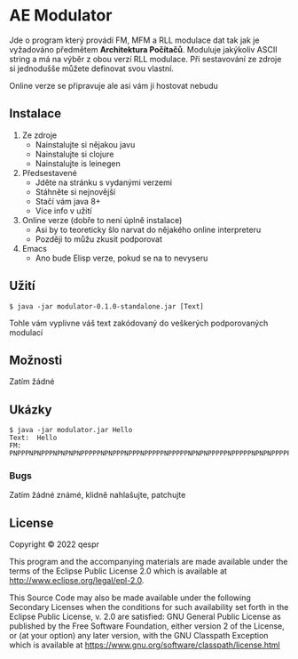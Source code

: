 # AE Modulator

Jde o program který provádí FM, MFM a RLL modulace dat tak jak je vyžadováno předmětem __Architektura Počítačů__. Moduluje
jakýkoliv ASCII string a má na výběr z obou verzí RLL modulace. Při sestavování ze zdroje si jednodušše můžete definovat svou
vlastní.

Online verze se připravuje ale asi vám ji hostovat nebudu

## Instalace

1. Ze zdroje
   - Nainstalujte si nějakou javu
   - Nainstalujte si clojure
   - Nainstalujte is leinegen
2. Předsestavené
   - Jděte na stránku s vydanými verzemi
   - Stáhněte si nejnovější
   - Stačí vám java 8+
   - Více info v užití
3. Online verze (dobře to není úplně instalace)
   - Asi by to teoreticky šlo narvat do nějakého online interpreteru
   - Později to můžu zkusit podporovat
4. Emacs
   - Ano bude Elisp verze, pokud se na to nevyseru

## Užití

``$ java -jar modulator-0.1.0-standalone.jar [Text]``

Tohle vám vyplivne váš text zakódovaný do veškerých podporovaných modulací

## Možnosti

Zatím žádné

## Ukázky

```
$ java -jar modulator.jar Hello
Text:  Hello
FM:  PNPPPNPNPPPNPNPNPNPPPPPNPNPPPNPPPNPPPPPNPPPPPNPNPNPPPPPNPPPPPNPNPNPPPPPNPPPPPPPP
```

### Bugs

Zatím žádné známé, klidně nahlašujte, patchujte

## License

Copyright © 2022 qespr

This program and the accompanying materials are made available under the
terms of the Eclipse Public License 2.0 which is available at
http://www.eclipse.org/legal/epl-2.0.

This Source Code may also be made available under the following Secondary
Licenses when the conditions for such availability set forth in the Eclipse
Public License, v. 2.0 are satisfied: GNU General Public License as published by
the Free Software Foundation, either version 2 of the License, or (at your
option) any later version, with the GNU Classpath Exception which is available
at https://www.gnu.org/software/classpath/license.html
